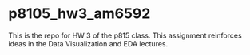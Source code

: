 # p8105_hw3_am6592

This is the repo for HW 3 of the p815 class. This assignment reinforces ideas in the Data Visualization and EDA lectures. 
